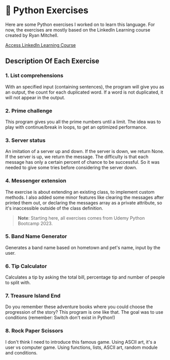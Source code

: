 # :snake: Python Exercises 

Here are some Python exercises I worked on to learn this language. For now, the exercises are mostly based on the LinkedIn Learning course created by Ryan Mitchell.  
  
[Access LinkedIn Learning Course](https://www.linkedin.com/learning-login/share?forceAccount=false&redirect=https%3A%2F%2Fwww.linkedin.com%2Flearning%2Fpython-essential-training-18764650%3Ftrk%3Dshare_ent_url%26shareId%3DhOmHTWo6ScGy%252BMAJ0b8lEQ%253D%253D)

## Description Of Each Exercise
### 1. List comprehensions
With an specified input (containing sentences), the program will give you as an output, the count for each duplicated word. If a word is not duplicated, it will not appear in the output.

### 2. Prime challenge
This program gives you all the prime numbers until a limit. The idea was to play with continue/break in loops, to get an optimized performance.

### 3. Server status
An imitation of a server up and down. If the server is down, we return None. If the server is up, we return the message. The difficulty is that each message has only a certain percent of chance to be successful. So it was needed to give some tries before considering the server down.

### 4. Messenger extension
The exercise is about extending an existing class, to implement custom methods. I also added some minor features like clearing the messages after printed them out, or declaring the messages array as a private attribute, so it's inaccessible outside of the class definition.


> **Note**: Starting here, all exercises comes from Udemy Python Bootcamp 2023.

### 5. Band Name Generator
Generates a band name based on hometown and pet's name, input by the user.

### 6. Tip Calculator
Calculates a tip by asking the total bill, percentage tip and number of people to split with.

### 7. Treasure Island End
Do you remember these adventure books where you could choose the progression of the story? This program is one like that. The goal was to use conditions (remember: Switch don't exist in Python!)

### 8. Rock Paper Scissors
I don't think I need to introduce this famous game. Using ASCII art, it's a user vs computer game. Using functions, lists, ASCII art, random module and conditions.